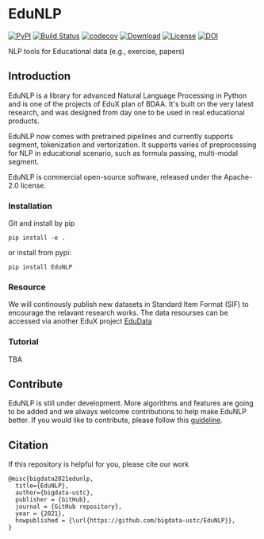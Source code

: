 # EduNLP

[![PyPI](https://img.shields.io/pypi/v/EduNLP.svg)](https://pypi.python.org/pypi/EduNLP)
[![Build Status](https://www.travis-ci.org/bigdata-ustc/EduNLP.svg?branch=master)](https://www.travis-ci.org/bigdata-ustc/EduNLP)
[![codecov](https://codecov.io/gh/bigdata-ustc/EduNLP/branch/master/graph/badge.svg?token=B7gscOGQLD)](https://codecov.io/gh/bigdata-ustc/EduNLP)
[![Download](https://img.shields.io/pypi/dm/EduNLP.svg?style=flat)](https://pypi.python.org/pypi/EduNLP)
[![License](https://img.shields.io/github/license/bigdata-ustc/EduNLP)](LICENSE)
[![DOI](https://zenodo.org/badge/332661206.svg)](https://zenodo.org/badge/latestdoi/332661206)

NLP tools for Educational data (e.g., exercise, papers)

## Introduction
EduNLP is a library for advanced Natural Language Processing in Python and is one of the projects of EduX plan of BDAA. It's built on the very latest research, and was designed from day one to be used in real educational products.

EduNLP now comes with pretrained pipelines and currently supports segment, tokenization and vertorization. It supports varies of preprocessing for NLP in educational scenario, such as formula passing, multi-modal segment.

EduNLP is commercial open-source software, released under the Apache-2.0 license.

### Installation

Git and install by pip
```
pip install -e .
```
or install from pypi:
```
pip install EduNLP
```

### Resource
We will continously publish new datasets in Standard Item Format (SIF) to encourage the relavant research works. The data resourses can be accessed via another EduX project [EduData](https://github.com/bigdata-ustc/EduData)

### Tutorial

TBA

## Contribute

EduNLP is still under development. More algorithms and features are going to be added and we always welcome contributions to help make EduNLP better. If you would like to contribute, please follow this [guideline](CONTRIBUTE.md).

## Citation

If this repository is helpful for you, please cite our work

```
@misc{bigdata2021edunlp,
  title={EduNLP},
  author={bigdata-ustc},
  publisher = {GitHub},
  journal = {GitHub repository},
  year = {2021},
  howpublished = {\url{https://github.com/bigdata-ustc/EduNLP}},
}
```
